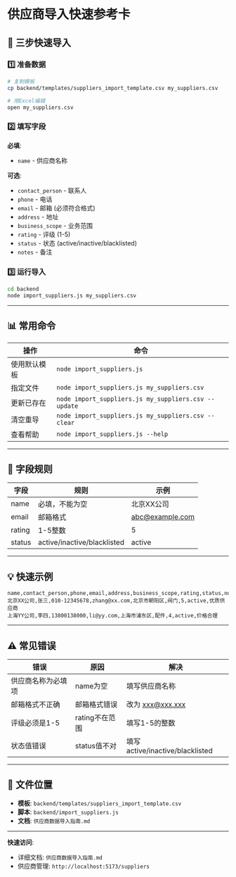 # 供应商导入快速参考卡

## 🚀 三步快速导入

### 1️⃣ 准备数据
```bash
# 复制模板
cp backend/templates/suppliers_import_template.csv my_suppliers.csv

# 用Excel编辑
open my_suppliers.csv
```

### 2️⃣ 填写字段

**必填**:
- `name` - 供应商名称

**可选**:
- `contact_person` - 联系人
- `phone` - 电话
- `email` - 邮箱 (必须符合格式)
- `address` - 地址
- `business_scope` - 业务范围
- `rating` - 评级 (1-5)
- `status` - 状态 (active/inactive/blacklisted)
- `notes` - 备注

### 3️⃣ 运行导入
```bash
cd backend
node import_suppliers.js my_suppliers.csv
```

---

## 📊 常用命令

| 操作 | 命令 |
|------|------|
| 使用默认模板 | `node import_suppliers.js` |
| 指定文件 | `node import_suppliers.js my_suppliers.csv` |
| 更新已存在 | `node import_suppliers.js my_suppliers.csv --update` |
| 清空重导 | `node import_suppliers.js my_suppliers.csv --clear` |
| 查看帮助 | `node import_suppliers.js --help` |

---

## 🎯 字段规则

| 字段 | 规则 | 示例 |
|------|------|------|
| name | 必填，不能为空 | 北京XX公司 |
| email | 邮箱格式 | abc@example.com |
| rating | 1-5整数 | 5 |
| status | active/inactive/blacklisted | active |

---

## 💡 快速示例

```csv
name,contact_person,phone,email,address,business_scope,rating,status,notes
北京XX公司,张三,010-12345678,zhang@xx.com,北京市朝阳区,阀门,5,active,优质供应商
上海YY公司,李四,13800138000,li@yy.com,上海市浦东区,配件,4,active,价格合理
```

---

## ⚠️ 常见错误

| 错误 | 原因 | 解决 |
|------|------|------|
| 供应商名称为必填项 | name为空 | 填写供应商名称 |
| 邮箱格式不正确 | 邮箱格式错误 | 改为 xxx@xxx.xxx |
| 评级必须是1-5 | rating不在范围 | 填写1-5的整数 |
| 状态值错误 | status值不对 | 填写active/inactive/blacklisted |

---

## 📂 文件位置

- **模板**: `backend/templates/suppliers_import_template.csv`
- **脚本**: `backend/import_suppliers.js`
- **文档**: `供应商数据导入指南.md`

---

**快速访问**:
- 详细文档: `供应商数据导入指南.md`
- 供应商管理: `http://localhost:5173/suppliers`


